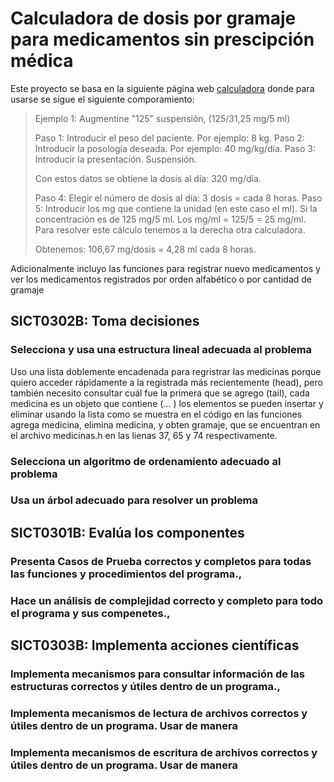 # Calculadora de dosis por gramaje para medicamentos sin prescipción médica
Este proyecto se basa en la siguiente página web [calculadora](https://www.fisterra.com/ayuda-en-consulta/calculos/calculos-dosis-medicamento-mg-dosis/) 
donde para usarse se sigue el siguiente comporamiento:

>Ejemplo 1: Augmentine "125" suspensión, (125/31,25 mg/5 ml)
> 
>Paso 1: Introducir el peso del paciente. Por ejemplo: 8 kg.
>Paso 2: Introducir la posología deseada. Por ejemplo: 40 mg/kg/día.
>Paso 3: Introducir la presentación. Suspensión.
> 
>Con estos datos se obtiene la dosis al día: 320 mg/día.
>
>Paso 4: Elegir el número de dosis al día: 3 dosis = cada 8 horas.
>Paso 5: Introducir los mg que contiene la unidad (en este caso el ml).
>            Si la concentración es de 125 mg/5 ml. Los mg/ml = 125/5 = 25 mg/ml.
>            Para resolver este cálculo tenemos a la derecha otra calculadora.
>
>Obtenemos: 106,67 mg/dosis = 4,28 ml cada 8 horas.

Adicionalmente incluyo las funciones para registrar nuevo medicamentos y ver los medicamentos registrados 
por orden alfabético o por cantidad  de gramaje 

## SICT0302B: Toma decisiones 

### Selecciona y usa una estructura lineal adecuada al problema

Uso una lista doblemente encadenada para regristrar las medicinas porque quiero acceder rápidamente a la registrada más recientemente (head), 
pero también necesito consultar cuál fue la primera que se agrego (tail), cada medicina es un objeto que contiene (...   ) 
los elementos se pueden insertar y eliminar usando la lista como se muestra en el código en las funciones 
agrega medicina, elimina medicina, y obten gramaje, que se encuentran en el archivo medicinas.h en las lienas 37, 65 y 74 respectivamente. 


### Selecciona un algoritmo de ordenamiento adecuado al problema

### Usa un árbol adecuado para resolver un problema

## SICT0301B: Evalúa los componentes

### Presenta Casos de Prueba correctos y completos para todas las funciones y procedimientos del programa.,

### Hace un análisis de complejidad correcto y completo para todo el programa y sus compenetes.,


## SICT0303B: Implementa acciones científicas 

### Implementa mecanismos para consultar información de las estructuras correctos y útiles dentro de un programa.,


### Implementa mecanismos de lectura de archivos correctos y útiles dentro de un programa. Usar de manera


### Implementa mecanismos de escritura de archivos correctos y útiles dentro de un programa. Usar de manera

